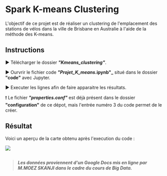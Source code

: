 # Spark K-means Clustering

L'objectif de ce projet est de réaliser un clustering de l'emplacement des stations de vélos dans la ville de Brisbane en Australie à l'aide de la méthode des K-means.

## Instructions

:arrow_forward: Télécharger le dossier **_"Kmeans_clustering"_**.

:arrow_forward: Ourvrir le fichier code **_"Projet_K_means_.ipynb"_** situé dans le dossier **"code"** avec Jupyter.

:arrow_forward: Executer les lignes afin de faire apparaitre les résultats.

:heavy_exclamation_mark: Le fichier **_"properties.conf"_** est déjà présent dans le dossier **"configuration"** de ce dépot, mais l'entrée numéro 3 du code permet de le créer.  

## Résultat

Voici un aperçu de la carte obtenu après l'execution du code :

![](https://github.com/Talrod/Projet_BigData/blob/main/Kmeans_Clustering/exported/Map.PNG)
  
    
    
## 
  
    
    
> **_Les données proviennent d'un Google Docs mis en ligne par M.MOEZ SKANJI dans le cadre du cours de Big Data._**
 

